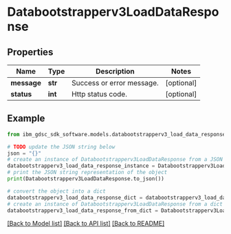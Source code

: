 # Databootstrapperv3LoadDataResponse


## Properties

Name | Type | Description | Notes
------------ | ------------- | ------------- | -------------
**message** | **str** | Success or error message. | [optional] 
**status** | **int** | Http status code. | [optional] 

## Example

```python
from ibm_gdsc_sdk_software.models.databootstrapperv3_load_data_response import Databootstrapperv3LoadDataResponse

# TODO update the JSON string below
json = "{}"
# create an instance of Databootstrapperv3LoadDataResponse from a JSON string
databootstrapperv3_load_data_response_instance = Databootstrapperv3LoadDataResponse.from_json(json)
# print the JSON string representation of the object
print(Databootstrapperv3LoadDataResponse.to_json())

# convert the object into a dict
databootstrapperv3_load_data_response_dict = databootstrapperv3_load_data_response_instance.to_dict()
# create an instance of Databootstrapperv3LoadDataResponse from a dict
databootstrapperv3_load_data_response_from_dict = Databootstrapperv3LoadDataResponse.from_dict(databootstrapperv3_load_data_response_dict)
```
[[Back to Model list]](../README.md#documentation-for-models) [[Back to API list]](../README.md#documentation-for-api-endpoints) [[Back to README]](../README.md)


